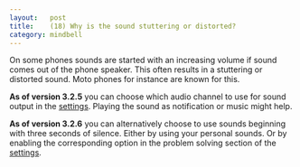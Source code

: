 ```yaml
---
layout:   post
title:    (18) Why is the sound stuttering or distorted?
category: mindbell
---
```


On some phones sounds are started with an increasing volume if sound comes out of the phone speaker.
This often results in a stuttering or distorted sound. Moto phones for instance are known for this.

**As of version 3.2.5** you can choose which audio channel to use for sound output in the [settings](/mindbell-intro#settings).
Playing the sound as notification or music might help.

**As of version 3.2.6** you can alternatively choose to use sounds beginning with three seconds of silence. Either by
using your personal sounds. Or by enabling the corresponding option in the problem solving section of the [settings](/mindbell-intro#settings).